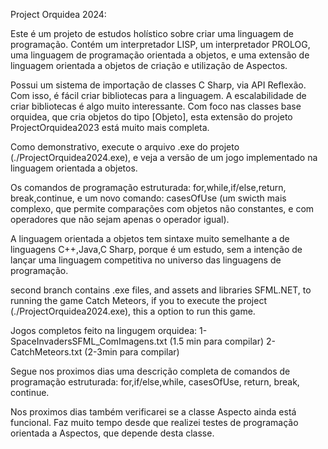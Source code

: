 Project Orquidea 2024:

Este é um projeto de estudos holístico sobre criar uma linguagem de programação.
Contém um interpretador LISP, um interpretador PROLOG, uma linguagem de programação orientada
a objetos, e uma extensão de linguagem orientada a objetos de criação e utilização de Aspectos.

Possui um sistema de importação de classes C Sharp, via API Reflexão. Com isso, é fácil
criar bibliotecas para a linguagem. A escalabilidade de criar bibliotecas é algo muito interessante.
Com foco nas classes base orquidea, que cria objetos do tipo [Objeto], esta extensão do projeto
ProjectOrquidea2023 está muito mais completa. 

Como demonstrativo, execute o arquivo .exe do projeto (./ProjectOrquidea2024.exe), e veja
a versão de um jogo implementado na linguagem orientada a objetos.

Os comandos de programação estruturada: for,while,if/else,return, break,continue, e um novo
comando: casesOfUse (um swicth mais complexo, que permite comparações com objetos não constantes,
e com operadores que não sejam apenas o operador igual).

A linguagem orientada a objetos tem sintaxe muito semelhante a de linguagens C++,Java,C Sharp, porque
é um estudo, sem a intenção de lançar uma linguagem competitiva no universo das linguagens de programação.

second branch contains .exe files, and assets and libraries SFML.NET, to running the game Catch Meteors,
if you to execute the project (./ProjectOrquidea2024.exe), this a option to run this game.


Jogos completos feito na lingugem orquidea:
	1- SpaceInvadersSFML_ComImagens.txt (1.5 min para compilar)
	2- CatchMeteors.txt  (2-3min para compilar)
	
	
Segue nos proximos dias uma descrição completa de comandos de programação estruturada: for,if/else,while, casesOfUse,
return, break, continue.

Nos proximos dias também verificarei se a classe Aspecto ainda está funcional. Faz muito tempo desde que
realizei testes de programação orientada a Aspectos, que depende desta classe.

	
	
